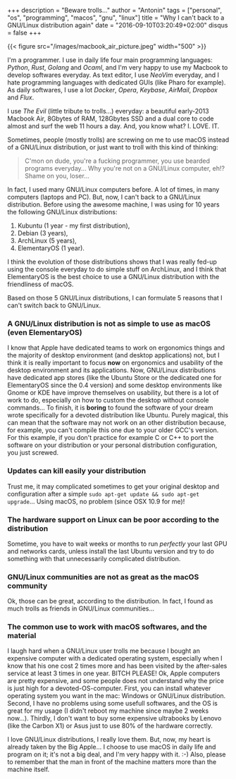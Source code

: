 +++
description = "Beware trolls..."
author = "Antonin"
tags = ["personal", "os", "programming", "macos", "gnu", "linux"]
title = "Why I can't back to a GNU/Linux distribution again"
date = "2016-09-10T03:20:49+02:00"
disqus = false
+++

{{< figure src="/images/macbook_air_picture.jpeg" width="500" >}}

I'm a programmer.
I use in daily life four main programming languages: _Python_, _Rust_, _Golang_ and _Ocaml_, and I'm very happy to use my Macbook to develop softwares everyday.
As text editor, I use _NeoVim_ everyday, and I hate programming languages with dedicated GUIs (like Pharo for example).
As daily softwares, I use a lot _Docker_, _Opera_, _Keybase_, _AirMail_, _Dropbox_ and _Flux_.

I use _The Evil_ (little tribute to trolls...) everyday: a beautiful early-2013 Macbook Air, 8Gbytes of RAM, 128Gbytes SSD and a dual core to code almost and surf the web 11 hours a day.
And, you know what? I. LOVE. IT.

Sometimes, people (mostly trolls) are screwing on me to use macOS instead of a GNU/Linux distribution, or just want to troll with this kind of thinking:

>	C'mon on dude, you're a fucking programmer, you use bearded programs everyday...
>	Why you're not on a GNU/Linux computer, eh!?
>	Shame on you, loser...

In fact, I used many GNU/Linux computers before.
A lot of times, in many computers (laptops and PC).
But, now, I can't back to a GNU/Linux distribution.
Before using the awesome machine, I was using for 10 years the following GNU/Linux distributions:

1.	Kubuntu (1 year - my first distribution),
2.	Debian (3 years),
3.	ArchLinux (5 years),
4.	ElementaryOS (1 year).

I think the evolution of those distributions shows that I was really fed-up using the console everyday to do simple stuff on ArchLinux, and I think that ElementaryOS is the best choice to use a GNU/Linux distribution with the friendliness of macOS.

Based on those 5 GNU/Linux distributions, I can formulate 5 reasons that I can't switch back to GNU/Linux.

### A GNU/Linux distribution is not as simple to use as macOS (even ElementaryOS)

I know that Apple have dedicated teams to work on ergonomics things and the majority of desktop environment (and desktop applications) not, but I think it is really important to focus **now** on ergonomics and usability of the desktop environment and its applications.
Now, GNU/Linux distributions have dedicated app stores (like the Ubuntu Store or the dedicated one for ElementaryOS since the 0.4 version) and some desktop environments like Gnome or KDE have improve themselves on usability, but there is a lot of work to do, especially on how to custom the desktop without console commands...
To finish, it is **boring** to found the software of your dream wrote specifically for a devoted distribution like Ubuntu. Purely magical, this can mean that the software may not work on an other distribution because, for example, you can't compile this one due to your older GCC's version. For this example, if you don't practice for example C or C++ to port the software on your distribution or your personal distribution configuration, you just screwed.

### Updates can kill easily your distribution

Trust me, it may complicated sometimes to get your original desktop and configuration after a simple `sudo apt-get update && sudo apt-get upgrade`...
Using macOS, no problem (since OSX 10.9 for me)!

### The hardware support on Linux can be poor according to the distribution

Sometime, you have to wait weeks or months to run _perfectly_ your last GPU and networks cards, unless install the last Ubuntu version and try to do something <TROLL>with that unnecessarily complicated distribution</TROLL>.

### GNU/Linux communities are not as great as the macOS community

Ok, those can be great, according to the distribution.
In fact, I found as much trolls as friends in GNU/Linux communities...

### The common use to work with macOS softwares, and the material

I laugh hard when a GNU/Linux user trolls me because I bought an expensive computer with a dedicated operating system, especially when I know that his one cost 2 times more and has been visited by the after-sales service at least 3 times in one year. BITCH PLEASE!
Ok, Apple computers are pretty expensive, and some people does not understand why the price is just high for a devoted-OS-computer.
First, you can install whatever operating system you want in the mac: Windows or GNU/Linux distribution.
Second, I have no problems using some usefull softwares, and the OS is great for my usage (I didn't reboot my machine since maybe 2 weeks now...).
Thirdly, I don't want to buy some expensive ultrabooks by Lenovo (like the Carbon X1) or Asus just to use 80% of the hardware correctly.


I love GNU/Linux distributions, I really love them. But, now, my heart is already taken by the Big Apple...
I choose to use macOS in daily life and program on it; it's not a big deal, and I'm very happy with it. :-)
Also, please to remember that the man in front of the machine matters more than the machine itself.
